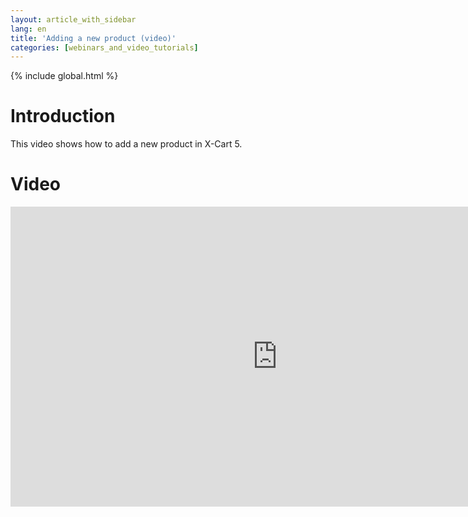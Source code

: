 ```yaml
---
layout: article_with_sidebar
lang: en
title: 'Adding a new product (video)'
categories: [webinars_and_video_tutorials]
---
```


{% include global.html %}

# Introduction

This video shows how to add a new product in X-Cart 5.

# Video

<iframe class="youtube-player" type="text/html" style="width: 853px; height: 480px" src="https://www.youtube.com/embed/HKtI-iXFfr8" frameborder="0"></iframe>